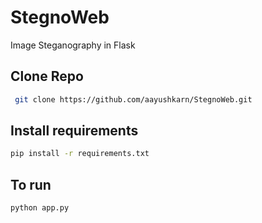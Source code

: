 # StegnoWeb
Image Steganography in Flask

## Clone Repo
```bash
 git clone https://github.com/aayushkarn/StegnoWeb.git
```

## Install requirements
```bash
pip install -r requirements.txt
```

## To run
```bash
python app.py
```
